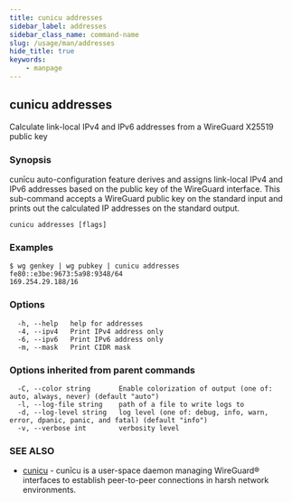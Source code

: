 ```yaml
---
title: cunicu addresses
sidebar_label: addresses
sidebar_class_name: command-name
slug: /usage/man/addresses
hide_title: true
keywords:
    - manpage
---
```


## cunicu addresses

Calculate link-local IPv4 and IPv6 addresses from a WireGuard X25519 public key

### Synopsis

cunīcu auto-configuration feature derives and assigns link-local IPv4 and IPv6 addresses based on the public key of the WireGuard interface.
This sub-command accepts a WireGuard public key on the standard input and prints out the calculated IP addresses on the standard output.


```
cunicu addresses [flags]
```

### Examples

```
$ wg genkey | wg pubkey | cunicu addresses
fe80::e3be:9673:5a98:9348/64
169.254.29.188/16
```

### Options

```
  -h, --help   help for addresses
  -4, --ipv4   Print IPv4 address only
  -6, --ipv6   Print IPv6 address only
  -m, --mask   Print CIDR mask
```

### Options inherited from parent commands

```
  -C, --color string       Enable colorization of output (one of: auto, always, never) (default "auto")
  -l, --log-file string    path of a file to write logs to
  -d, --log-level string   log level (one of: debug, info, warn, error, dpanic, panic, and fatal) (default "info")
  -v, --verbose int        verbosity level
```

### SEE ALSO

* [cunicu](cunicu.md)	 - cunīcu is a user-space daemon managing WireGuard® interfaces to establish peer-to-peer connections in harsh network environments.

